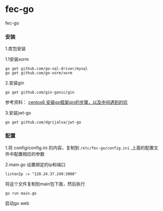 # fec-go
fec-go


### 安装

1.库包安装

1.1安装xorm

```
go get github.com/go-sql-driver/mysql
go get github.com/go-xorm/xorm
```

2.安装gin

```
go get github.com/gin-gonic/gin
```

参考资料： [centos6 安装go框架gin的步骤，以及中间遇到的坑](http://www.fancyecommerce.com/2017/12/28/centos6-%e5%ae%89%e8%a3%85go%e6%a1%86%e6%9e%b6gin%e7%9a%84%e6%ad%a5%e9%aa%a4%ef%bc%8c%e4%bb%a5%e5%8f%8a%e4%b8%ad%e9%97%b4%e9%81%87%e5%88%b0%e7%9a%84%e5%9d%91/)

3.安装jwt-go

```
go get github.com/dgrijalva/jwt-go
```

### 配置



1.将 config/config.ini 的内容，复制到 `/etc/fec-go/config.ini`
,上面的配置文件中配置相应的参数


2.main.go 设置绑定的ip和端口

```
listenIp := "120.24.37.249:3000"
```

将这个文件复制到main包下面，然后执行

```
go run main.go
```

启动go web
























